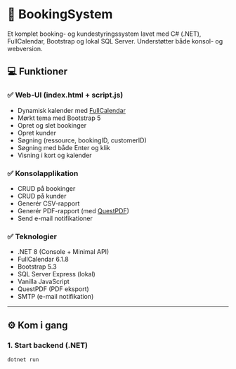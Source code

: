 ﻿# 📆 BookingSystem

Et komplet booking- og kundestyringssystem lavet med C# (.NET), FullCalendar, Bootstrap og lokal SQL Server. Understøtter både konsol- og webversion.

## 💻 Funktioner

### ✅ Web-UI (index.html + script.js)
- Dynamisk kalender med [FullCalendar](https://fullcalendar.io/)
- Mørkt tema med Bootstrap 5
- Opret og slet bookinger
- Opret kunder
- Søgning (ressource, bookingID, customerID)
- Søgning med både Enter og klik
- Visning i kort og kalender

### ✅ Konsolapplikation
- CRUD på bookinger
- CRUD på kunder
- Generér CSV-rapport
- Generér PDF-rapport (med [QuestPDF](https://www.questpdf.com/))
- Send e-mail notifikationer

### ✅ Teknologier
- .NET 8 (Console + Minimal API)
- FullCalendar 6.1.8
- Bootstrap 5.3
- SQL Server Express (lokal)
- Vanilla JavaScript
- QuestPDF (PDF eksport)
- SMTP (e-mail notifikation)

---

## ⚙️ Kom i gang

### 1. Start backend (.NET)
```bash
dotnet run
